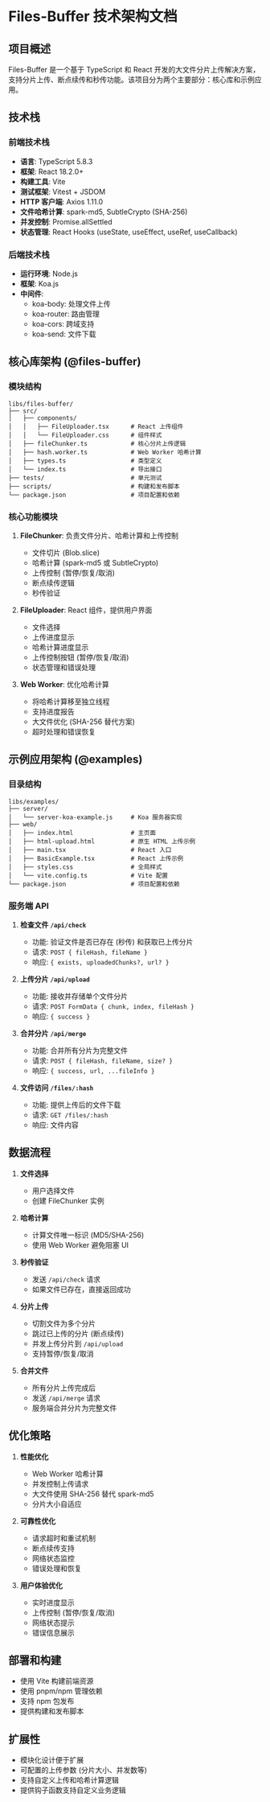 # Files-Buffer 技术架构文档

## 项目概述

Files-Buffer 是一个基于 TypeScript 和 React 开发的大文件分片上传解决方案，支持分片上传、断点续传和秒传功能。该项目分为两个主要部分：核心库和示例应用。

## 技术栈

### 前端技术栈

- **语言**: TypeScript 5.8.3
- **框架**: React 18.2.0+
- **构建工具**: Vite
- **测试框架**: Vitest + JSDOM
- **HTTP 客户端**: Axios 1.11.0
- **文件哈希计算**: spark-md5, SubtleCrypto (SHA-256)
- **并发控制**: Promise.allSettled
- **状态管理**: React Hooks (useState, useEffect, useRef, useCallback)

### 后端技术栈

- **运行环境**: Node.js
- **框架**: Koa.js
- **中间件**:
  - koa-body: 处理文件上传
  - koa-router: 路由管理
  - koa-cors: 跨域支持
  - koa-send: 文件下载

## 核心库架构 (@files-buffer)

### 模块结构

```
libs/files-buffer/
├── src/
│   ├── components/
│   │   ├── FileUploader.tsx      # React 上传组件
│   │   └── FileUploader.css      # 组件样式
│   ├── fileChunker.ts            # 核心分片上传逻辑
│   ├── hash.worker.ts            # Web Worker 哈希计算
│   ├── types.ts                  # 类型定义
│   └── index.ts                  # 导出接口
├── tests/                        # 单元测试
├── scripts/                      # 构建和发布脚本
└── package.json                  # 项目配置和依赖
```

### 核心功能模块

1. **FileChunker**: 负责文件分片、哈希计算和上传控制
   - 文件切片 (Blob.slice)
   - 哈希计算 (spark-md5 或 SubtleCrypto)
   - 上传控制 (暂停/恢复/取消)
   - 断点续传逻辑
   - 秒传验证

2. **FileUploader**: React 组件，提供用户界面
   - 文件选择
   - 上传进度显示
   - 哈希计算进度显示
   - 上传控制按钮 (暂停/恢复/取消)
   - 状态管理和错误处理

3. **Web Worker**: 优化哈希计算
   - 将哈希计算移至独立线程
   - 支持进度报告
   - 大文件优化 (SHA-256 替代方案)
   - 超时处理和错误恢复

## 示例应用架构 (@examples)

### 目录结构

```
libs/examples/
├── server/
│   └── server-koa-example.js     # Koa 服务器实现
├── web/
│   ├── index.html                # 主页面
│   ├── html-upload.html          # 原生 HTML 上传示例
│   ├── main.tsx                  # React 入口
│   ├── BasicExample.tsx          # React 上传示例
│   ├── styles.css                # 全局样式
│   └── vite.config.ts            # Vite 配置
└── package.json                  # 项目配置和依赖
```

### 服务端 API

1. **检查文件 `/api/check`**
   - 功能: 验证文件是否已存在 (秒传) 和获取已上传分片
   - 请求: `POST { fileHash, fileName }`
   - 响应: `{ exists, uploadedChunks?, url? }`

2. **上传分片 `/api/upload`**
   - 功能: 接收并存储单个文件分片
   - 请求: `POST FormData { chunk, index, fileHash }`
   - 响应: `{ success }`

3. **合并分片 `/api/merge`**
   - 功能: 合并所有分片为完整文件
   - 请求: `POST { fileHash, fileName, size? }`
   - 响应: `{ success, url, ...fileInfo }`

4. **文件访问 `/files/:hash`**
   - 功能: 提供上传后的文件下载
   - 请求: `GET /files/:hash`
   - 响应: 文件内容

## 数据流程

1. **文件选择**
   - 用户选择文件
   - 创建 FileChunker 实例

2. **哈希计算**
   - 计算文件唯一标识 (MD5/SHA-256)
   - 使用 Web Worker 避免阻塞 UI

3. **秒传验证**
   - 发送 `/api/check` 请求
   - 如果文件已存在，直接返回成功

4. **分片上传**
   - 切割文件为多个分片
   - 跳过已上传的分片 (断点续传)
   - 并发上传分片到 `/api/upload`
   - 支持暂停/恢复/取消

5. **合并文件**
   - 所有分片上传完成后
   - 发送 `/api/merge` 请求
   - 服务端合并分片为完整文件

## 优化策略

1. **性能优化**
   - Web Worker 哈希计算
   - 并发控制上传请求
   - 大文件使用 SHA-256 替代 spark-md5
   - 分片大小自适应

2. **可靠性优化**
   - 请求超时和重试机制
   - 断点续传支持
   - 网络状态监控
   - 错误处理和恢复

3. **用户体验优化**
   - 实时进度显示
   - 上传控制 (暂停/恢复/取消)
   - 网络状态提示
   - 错误信息展示

## 部署和构建

- 使用 Vite 构建前端资源
- 使用 pnpm/npm 管理依赖
- 支持 npm 包发布
- 提供构建和发布脚本

## 扩展性

- 模块化设计便于扩展
- 可配置的上传参数 (分片大小、并发数等)
- 支持自定义上传和哈希计算逻辑
- 提供钩子函数支持自定义业务逻辑
